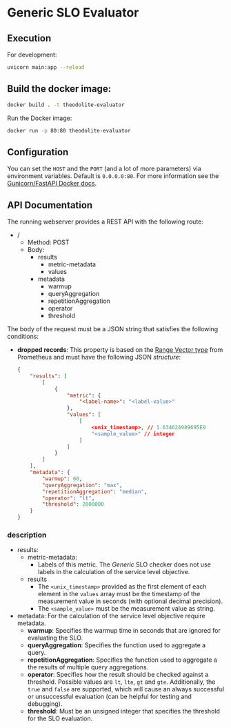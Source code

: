 # Generic SLO Evaluator

## Execution

For development:

```sh
uvicorn main:app --reload
```

## Build the docker image:

```sh
docker build . -t theodolite-evaluator
```

Run the Docker image:

```sh
docker run -p 80:80 theodolite-evaluator
```

## Configuration

You can set the `HOST` and the `PORT` (and a lot of more parameters) via environment variables. Default is `0.0.0.0:80`.
For more information see the [Gunicorn/FastAPI Docker docs](https://github.com/tiangolo/uvicorn-gunicorn-fastapi-docker#advanced-usage).

## API Documentation

The running webserver provides a REST API with the following route:

* /
  * Method: POST
  * Body:
    * results
      * metric-metadata
      * values
    * metadata
      * warmup
      * queryAggregation
      * repetitionAggregation
      * operator
      * threshold

The body of the request must be a JSON string that satisfies the following conditions:

* **dropped records**: This property is based on the [Range Vector type](https://www.prometheus.io/docs/prometheus/latest/querying/api/#range-vectors) from Prometheus and must have the following JSON *structure*:

    ```json
    {
        "results": [
            [
                {
                    "metric": {
                        "<label-name>": "<label-value>"
                    },
                    "values": [
                        [
                            <unix_timestamp>, // 1.634624989695E9
                            "<sample_value>" // integer
                        ]
                    ]
                }
            ]
        ],
        "metadata": {
            "warmup": 60,
            "queryAggregation": "max",
            "repetitionAggregation": "median",
            "operator": "lt",
            "threshold": 2000000
        }
    }
    ```

### description

* results:
  * metric-metadata:
    * Labels of this metric. The *Generic* SLO checker does not use labels in the calculation of the service level objective.
  * results
    * The `<unix_timestamp>` provided as the first element of each element in the `values` array must be the timestamp of the measurement value in seconds (with optional decimal precision).
    * The `<sample_value>` must be the measurement value as string.
* metadata: For the calculation of the service level objective require metadata.
  * **warmup**: Specifies the warmup time in seconds that are ignored for evaluating the SLO.
  * **queryAggregation**: Specifies the function used to aggregate a query. 
  * **repetitionAggregation**: Specifies the function used to aggregate a the results of multiple query aggregations.
  * **operator**: Specifies how the result should be checked against a threshold. Possible values are `lt`, `lte`, `gt` and `gte`. Additionally, the `true` and `false` are supported, which will cause an always successful or unsuccessful evaluation (can be helpful for testing and debugging).
  * **threshold**: Must be an unsigned integer that specifies the threshold for the SLO evaluation.
